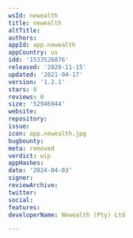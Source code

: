 ```yaml
---
wsId: newealth
title: newealth
altTitle: 
authors: 
appId: app.newealth
appCountry: us
idd: '1533526876'
released: '2020-11-15'
updated: '2021-04-17'
version: '1.2.1'
stars: 0
reviews: 0
size: '52946944'
website: 
repository: 
issue: 
icon: app.newealth.jpg
bugbounty: 
meta: removed
verdict: wip
appHashes: 
date: '2024-04-03'
signer: 
reviewArchive: 
twitter: 
social: 
features: 
developerName: Newealth (Pty) Ltd

---
```


